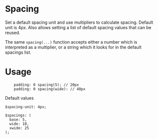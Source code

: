 # Spacing
Set a default spacing unit and use multipliers to calculate spacing. Default unit is 4px. Also allows setting a list of default spacing values that can be reused.

The same `spacing(...)` function accepts either a number which is interpreted as a multiplier, or a string which it looks for in the default spacings list.

# Usage

```
    padding: 0 spacing(5); // 20px
    padding: 0 spacing(wide): // 40px
```

Default values

```
$spacing-unit: 4px;

$spacings: (
  base: 5,
  wide: 10,
  xwide: 25
);
```
